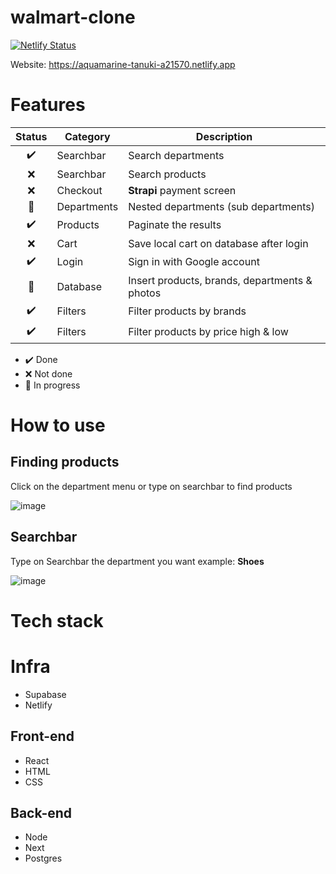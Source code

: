 # walmart-clone

[![Netlify Status](https://api.netlify.com/api/v1/badges/6e7f906d-516f-4c11-866f-cb1adb6ab57c/deploy-status)](https://app.netlify.com/sites/aquamarine-tanuki-a21570/deploys)

Website: https://aquamarine-tanuki-a21570.netlify.app

# Features

| Status | Category    | Description                                   |
| :----: | ----------- | --------------------------------------------- |
|   ✔️   | Searchbar   | Search departments                            |
|   ❌   | Searchbar   | Search products                               |
|   ❌   | Checkout    | **Strapi** payment screen                     |
|   🚧   | Departments | Nested departments (sub departments)          |
|   ✔️   | Products    | Paginate the results                          |
|   ❌   | Cart        | Save local cart on database after login       |
|   ✔️   | Login       | Sign in with Google account                   |
|   🚧   | Database    | Insert products, brands, departments & photos |
|   ✔️   | Filters     | Filter products by brands                     |
|   ✔️   | Filters     | Filter products by price high & low           |

- ✔️ Done
- ❌ Not done
- 🚧 In progress

# How to use

## Finding products

Click on the department menu or type on searchbar to find products

![image](https://user-images.githubusercontent.com/89039740/226144217-34e684c2-8619-48fc-a8df-2658cf039f77.png)

## Searchbar

Type on Searchbar the department you want example: **Shoes**

![image](https://user-images.githubusercontent.com/89039740/226144506-52d350e6-300b-4f53-8cca-15a660ed607a.png)

# Tech stack

# Infra

- Supabase
- Netlify

## Front-end

- React
- HTML
- CSS

## Back-end

- Node
- Next
- Postgres
